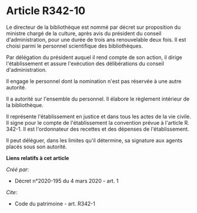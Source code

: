 # Article R342-10

Le directeur de la bibliothèque est nommé par décret sur proposition du ministre chargé de la culture, après avis du
président du conseil d'administration, pour une durée de trois ans renouvelable deux fois. Il est choisi parmi le personnel
scientifique des bibliothèques. 

Par délégation du président auquel il rend compte de son action, il dirige l'établissement et assure l'exécution des
délibérations du conseil d'administration. 

Il engage le personnel dont la nomination n'est pas réservée à une autre autorité. 

Il a autorité sur l'ensemble du personnel. Il élabore le règlement intérieur de la bibliothèque. 

Il représente l'établissement en justice et dans tous les actes de la vie civile. Il signe pour le compte de l'établissement
la convention prévue à l'article R. 342-1. Il est l'ordonnateur des recettes et des dépenses de l'établissement. 

Il peut déléguer, dans les limites qu'il détermine, sa signature aux agents placés sous son autorité.

**Liens relatifs à cet article**

_Créé par_:

  - Décret n°2020-195 du 4 mars 2020 - art. 1

_Cite_:

  - Code du patrimoine - art. R342-1
